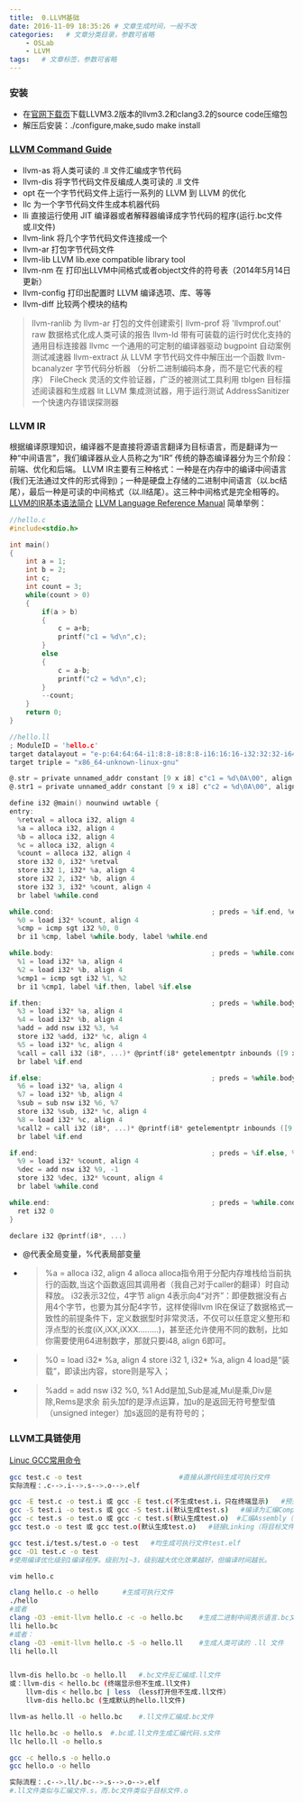 ```yaml
---
title:  0.LLVM基础
date: 2016-11-09 18:35:26 # 文章生成时间，一般不改
categories:   # 文章分类目录，参数可省略
    - OSLab
    - LLVM
tags:   # 文章标签，参数可省略
---
```

### 安装
* 在[官网下载页](http://llvm.org/releases/download.html)下载LLVM3.2版本的llvm3.2和clang3.2的source code压缩包
* 解压后安装：./configure,make,sudo make install
<!--more-->

### [LLVM Command Guide](http://sunxfancy.github.io/llvm-cn/CommandGuide/index.html)
* llvm-as 将人类可读的 .ll 文件汇编成字节代码
* llvm-dis 将字节代码文件反编成人类可读的 .ll 文件
* opt 在一个字节代码文件上运行一系列的 LLVM 到 LLVM 的优化
* llc 为一个字节代码文件生成本机器代码
* lli 直接运行使用 JIT 编译器或者解释器编译成字节代码的程序(运行.bc文件或.ll文件)
* llvm-link 将几个字节代码文件连接成一个
* llvm-ar 打包字节代码文件
* llvm-lib LLVM lib.exe compatible library tool
* llvm-nm 在 打印出LLVM中间格式或者object文件的符号表（2014年5月14日更新）
* llvm-config 打印出配置时 LLVM 编译选项、库、等等
* llvm-diff 比较两个模块的结构

> llvm-ranlib 为 llvm-ar 打包的文件创建索引
llvm-prof 将 'llvmprof.out' raw 数据格式化成人类可读的报告
llvm-ld 带有可装载的运行时优化支持的通用目标连接器
llvmc 一个通用的可定制的编译器驱动
bugpoint 自动案例测试减速器
llvm-extract 从 LLVM 字节代码文件中解压出一个函数
llvm-bcanalyzer 字节代码分析器 （分析二进制编码本身，而不是它代表的程序）
FileCheck 灵活的文件验证器，广泛的被测试工具利用
tblgen 目标描述阅读器和生成器
lit        LLVM 集成测试器，用于运行测试
AddressSanitizer  一个快速内存错误探测器

### LLVM IR
根据编译原理知识，编译器不是直接将源语言翻译为目标语言，而是翻译为一种“中间语言”，我们编译器从业人员称之为“IR”
传统的静态编译器分为三个阶段：前端、优化和后端。
LLVM IR主要有三种格式：一种是在内存中的编译中间语言(我们无法通过文件的形式得到)；一种是硬盘上存储的二进制中间语言（以.bc结尾），最后一种是可读的中间格式（以.ll结尾）。这三种中间格式是完全相等的。
[LLVM的IR基本语法简介](http://blog.sina.com.cn/s/blog_49b6b6d001011gik.html)
[LLVM Language Reference Manual](http://llvm.org/docs/LangRef.html)
简单举例：
```C
//hello.c 
#include<stdio.h>

int main()
{
    int a = 1;
    int b = 2;
    int c;
    int count = 3;
    while(count > 0)
    {
        if(a > b)
        {
            c = a+b;
            printf("c1 = %d\n",c);
        }
        else
        {
            c = a-b;
            printf("c2 = %d\n",c);
        }
        --count;
    }
    return 0;
}
```

```C
//hello.ll 
; ModuleID = 'hello.c'
target datalayout = "e-p:64:64:64-i1:8:8-i8:8:8-i16:16:16-i32:32:32-i64:64:64-f32:32:32-f64:64:64-v64:64:64-v128:128:128-a0:0:64-s0:64:64-f80:128:128-n8:16:32:64-S128"
target triple = "x86_64-unknown-linux-gnu"

@.str = private unnamed_addr constant [9 x i8] c"c1 = %d\0A\00", align 1
@.str1 = private unnamed_addr constant [9 x i8] c"c2 = %d\0A\00", align 1

define i32 @main() nounwind uwtable {
entry:
  %retval = alloca i32, align 4
  %a = alloca i32, align 4
  %b = alloca i32, align 4
  %c = alloca i32, align 4
  %count = alloca i32, align 4
  store i32 0, i32* %retval
  store i32 1, i32* %a, align 4
  store i32 2, i32* %b, align 4
  store i32 3, i32* %count, align 4
  br label %while.cond

while.cond:                                       ; preds = %if.end, %entry
  %0 = load i32* %count, align 4
  %cmp = icmp sgt i32 %0, 0
  br i1 %cmp, label %while.body, label %while.end

while.body:                                       ; preds = %while.cond
  %1 = load i32* %a, align 4
  %2 = load i32* %b, align 4
  %cmp1 = icmp sgt i32 %1, %2
  br i1 %cmp1, label %if.then, label %if.else

if.then:                                          ; preds = %while.body
  %3 = load i32* %a, align 4
  %4 = load i32* %b, align 4
  %add = add nsw i32 %3, %4
  store i32 %add, i32* %c, align 4
  %5 = load i32* %c, align 4
  %call = call i32 (i8*, ...)* @printf(i8* getelementptr inbounds ([9 x i8]* @.str, i32 0, i32 0), i32 %5)
  br label %if.end

if.else:                                          ; preds = %while.body
  %6 = load i32* %a, align 4
  %7 = load i32* %b, align 4
  %sub = sub nsw i32 %6, %7
  store i32 %sub, i32* %c, align 4
  %8 = load i32* %c, align 4
  %call2 = call i32 (i8*, ...)* @printf(i8* getelementptr inbounds ([9 x i8]* @.str1, i32 0, i32 0), i32 %8)
  br label %if.end

if.end:                                           ; preds = %if.else, %if.then
  %9 = load i32* %count, align 4
  %dec = add nsw i32 %9, -1
  store i32 %dec, i32* %count, align 4
  br label %while.cond

while.end:                                        ; preds = %while.cond
  ret i32 0
}

declare i32 @printf(i8*, ...)
```

* @代表全局变量，%代表局部变量
* > %a = alloca i32, align 4 alloca
  alloca指令用于分配内存堆栈给当前执行的函数,当这个函数返回其调用者（我自己对于caller的翻译）时自动释放。
  i32表示32位，4字节
  align 4表示向4“对齐”：即便数据没有占用4个字节，也要为其分配4字节，这样使得llvm  IR在保证了数据格式一致性的前提条件下，定义数据型时非常灵活，不仅可以任意定义整形和浮点型的长度(iX,iXX,iXXX.........)，甚至还允许使用不同的数制，比如你需要使用64进制数字，那就只要i48, align 6即可。
* >  %0 = load i32* %a, align 4
  store i32 1, i32* %a, align 4
  load是“装载”，即读出内容，store则是写入；
* >  %add = add nsw i32 %0, %1
  Add是加,Sub是减,Mul是乘,Div是除,Rems是求余
  前头加f的是浮点运算，加u的是返回无符号整型值（unsigned integer）加s返回的是有符号的；

### LLVM工具链使用
[Linuc GCC常用命令](http://www.cnblogs.com/ggjucheng/archive/2011/12/14/2287738.html)
```bash
gcc test.c -o test                        #直接从源代码生成可执行文件
实际流程：.c-->.i-->.s-->.o-->.elf

gcc -E test.c -o test.i 或 gcc -E test.c(不生成test.i，只在终端显示)   #预处理Preprocessing（加入包含的库,生成中间文件.i）
gcc -S test.i -o test.s 或 gcc -S test.i(默认生成test.s)   #编译为汇编Compilation（编译器生成汇编代码.s）
gcc -c test.s -o test.o 或 gcc -c test.s(默认生成test.o)  #汇编Assembly（汇编器将汇编代码翻译成机器语言指令，把这些指令打包成一种叫做可重定位目标程序格式，并保存在.o文件中）
gcc test.o -o test 或 gcc test.o(默认生成test.o)   #链接Linking（将目标文件链接成可执行文件）

gcc test.i/test.s/test.o -o test   #均生成可执行文件test.elf
gcc -O1 test.c -o test
#使用编译优化级别1编译程序。级别为1~3，级别越大优化效果越好，但编译时间越长。
```

```bash
vim hello.c

clang hello.c -o hello      #生成可执行文件
./hello
#或者
clang -O3 -emit-llvm hello.c -c -o hello.bc    #生成二进制中间表示语言.bc文件
lli hello.bc
#或者：
clang -O3 -emit-llvm hello.c -S -o hello.ll    #生成人类可读的 .ll 文件
lli hello.ll


llvm-dis hello.bc -o hello.ll   #.bc文件反汇编成.ll文件
或：llvm-dis < hello.bc (终端显示但不生成.ll文件)
    llvm-dis < hello.bc | less （less打开但不生成.ll文件）
    llvm-dis hello.bc (生成默认的hello.ll文件)

llvm-as hello.ll -o hello.bc    #.ll文件汇编成.bc文件

llc hello.bc -o hello.s  #.bc或.ll文件生成汇编代码.s文件
llc hello.ll -o hello.s

gcc -c hello.s -o hello.o
gcc hello.o -o hello

实际流程：.c-->.ll/.bc-->.s-->.o-->.elf
#.ll文件类似与汇编文件.s，而.bc文件类似于目标文件.o

```
